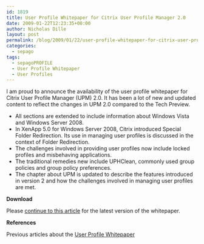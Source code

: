 ```yaml
---
id: 1819
title: User Profile Whitepaper for Citrix User Profile Manager 2.0
date: 2009-01-22T12:23:35+00:00
author: Nicholas Dille
layout: post
permalink: /blog/2009/01/22/user-profile-whitepaper-for-citrix-user-profile-manager-2-0/
categories:
  - sepago
tags:
  - sepagoPROFILE
  - User Profile Whitepaper
  - User Profiles
---
```

I am proud to announce the availability of the user profile whitepaper for Citrix User Profile Manager (UPM) 2.0. It has been a lot of new and updated content to reflect the changes in UPM 2.0 compared to the Tech Preview.

<!--more-->

  * All sections are extended to include information about Windows Vista and Windows Server 2008.
  * In XenApp 5.0 for Windows Server 2008, Citrix introduced Special Folder Redirection. Its use in managing user profiles is discussed in the context of Folder Redirection.
  * The challenges involved in providing user profiles now include locked profiles and misbehaving applications.
  * The traditional remedies new include UPHClean, commonly used group policies and group policy preferences.
  * The chapter about UPM is updated to describe the features introduced in version 2 and how the challenges involved in managing user profiles are met.

**Download**

Please [continue to this article](/blog/2011/02/25/updated-user-profiles-whitepaper) for the latest version of the whitepaper.

**References**

Previous articles about the [User Profile Whitepaper](/blog/tags#user-profile-whitepaper/)
